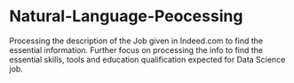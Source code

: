 # Natural-Language-Peocessing
Processing the description of the Job given in Indeed.com to find the essential information. Further focus on processing the info to find the essential skills, tools and education qualification expected for Data Science job.

